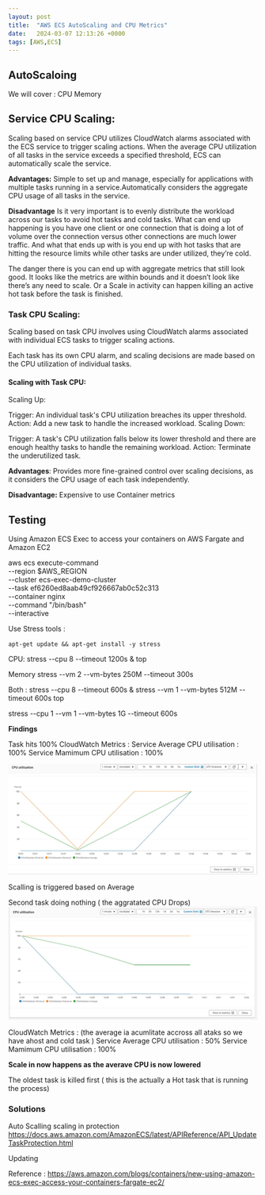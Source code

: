 ```yaml
---
layout: post
title:  "AWS ECS AutoScaling and CPU Metrics"
date:   2024-03-07 12:13:26 +0000
tags: [AWS,ECS]
---
```



## AutoScaloing 

We will cover : 
CPU 
Memory

## Service CPU Scaling:
Scaling based on service CPU utilizes CloudWatch alarms associated with the ECS service to trigger scaling actions. When the average CPU utilization of all tasks in the service exceeds a specified threshold, ECS can automatically scale the service.

**Advantages:**
Simple to set up and manage, especially for applications with multiple tasks running in a service.Automatically considers the aggregate CPU usage of all tasks in the service.

**Disadvantage**
Is it very important is to evenly distribute the workload across our tasks to avoid hot tasks and cold tasks. What can end up happening is you have one client or one connection that is doing a lot of volume over the connection versus other connections are much lower traffic. And what that ends up with is you end up with hot tasks that are hitting the resource limits while other tasks are under utilized, they’re cold.

The danger there is you can end up with aggregate metrics that still look good. It looks like the metrics are within bounds and it doesn’t look like there’s any need to scale. Or a Scale in activity can happen killing an active hot task before the task is finished.


### Task CPU Scaling:
Scaling based on task CPU involves using CloudWatch alarms associated with individual ECS tasks to trigger scaling actions. 

Each task has its own CPU alarm, and scaling decisions are made based on the CPU utilization of individual tasks.

#### Scaling with Task CPU:

Scaling Up:

Trigger: An individual task's CPU utilization breaches its upper threshold.
Action: Add a new task to handle the increased workload.
Scaling Down:

Trigger: A task's CPU utilization falls below its lower threshold and there are enough healthy tasks to handle the remaining workload.
Action: Terminate the underutilized task.

**Advantages**:
Provides more fine-grained control over scaling decisions, as it considers the CPU usage of each task independently.

**Disadvantage:** 
Expensive to use Container metrics 

## Testing
Using Amazon ECS Exec to access your containers on AWS Fargate and Amazon EC2

aws ecs execute-command  \
    --region $AWS_REGION \
    --cluster ecs-exec-demo-cluster \
    --task ef6260ed8aab49cf926667ab0c52c313 \
    --container nginx \
    --command "/bin/bash" \
    --interactive



Use Stress tools :

    apt-get update && apt-get install -y stress

CPU:
stress --cpu 8 --timeout 1200s & top

Memory 
stress --vm 2 --vm-bytes 250M --timeout 300s

Both :
stress --cpu 8 --timeout 600s & stress --vm 1 --vm-bytes 512M --timeout 600s top
 
stress --cpu 1 --vm 1 --vm-bytes 1G --timeout 600s

**Findings** 

Task hits 100%
CloudWatch Metrics : 
Service Average CPU utilisation : 100%
Service Mamimum CPU utilisation : 100%

![Metrics](/assets/img/autoscaling/onetask.JPG)

Scalling is triggered based on Average 

Second task doing nothing ( the aggratated CPU Drops)
![Metrics](/assets/img/autoscaling/twotasks.JPG)

CloudWatch Metrics : (the average ia acumlitate accross all ataks so we have ahost and cold task )
Service Average CPU utilisation : 50%
Service Mamimum CPU utilisation : 100%

**Scale in now happens as the averave CPU is now lowered** 

The oldest task is killed first ( this is the actually a Hot task that is running the process)


### Solutions

Auto Scalling scaling in protection 
https://docs.aws.amazon.com/AmazonECS/latest/APIReference/API_UpdateTaskProtection.html

Updating 

Reference : https://aws.amazon.com/blogs/containers/new-using-amazon-ecs-exec-access-your-containers-fargate-ec2/

